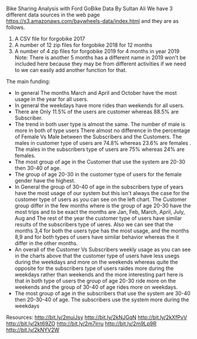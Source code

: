 Bike Sharing Analysis with Ford GoBike Data
By Sultan Ali
We have 3 different data sources in the web page https://s3.amazonaws.com/baywheels-data/index.html and they are as follows. <br>

1. A CSV file for forgobike 2017
2. A number of 12 zip files for forgobike 2018 for 12 months
3. A number of 4 zip files for forgobike 2019 for 4 months in year 2019 Note: There is another 5 months has a different name in 2019 won't be included here because they may be from different activities if we need to we can easily add another function for that.<br>

The main funding:
- In general The months March and April and October have the most usage in the year for all users. <br>
- In general the weekdays have more rides than weekends for all users.<br>
- There are Only 11.5% of the users are customer whereas 88.5% are Subscriber.<br>
- The trend in both user type is almost the same. The number of male is more in both of type users There almost no difference in the percentage of Female Vs Male between the Subscribers and the Customers.  The males in customer  type of users are 74.8% whereas 23.6% are females . The males in the subscribers type of users are 75% whereas 24% are females.<br>
- The most group of age in the Customer that use the system are 20-30 then 30-40 of age.<br> 
- The group of age 20-30 in the customer type of users for the female gender have the highest.<br>
- In General the group of 30-40 of age in the subscribers type of years have the most usage of our system but this isn't always the case for the customer type of users as you can see on the left chart. The Customer group differ in the few months where is the group of age 20-30 have the most trips and to be exact the months are Jan, Feb, March, April, July, Aug and The rest of the year the customer type of users have similar results of the subscribers type of ueres. Also we can see that the months 3,4 for both the users type has the most usage, and the months 8,9 and for both types of users have similar behavior whereas the it differ in the other months.<br>
- An overall of the  Customer Vs Subscribers weekly usage as you can see in the charts above that the customer type of users have less usegs during the weekdays and more on the weekends whereas quite the opposite for the subscribers type of users raides more during the weekdays rather than weekends and the more interesting part here is that in both type of users the group of age 20-30 ride more on the weekends and the group of 30-40 of age rides more on weekdays.<br>
- The most group of age in the subscribers that use the system are 30-40 then 20-30-40 of age. The subscribers use the system more during the weekdays<br>
 
 
 
Resources: 
 http://bit.ly/2muiJsy
http://bit.ly/2kNJGqN
http://bit.ly/2kXfPvV
http://bit.ly/2kt69ZO
http://bit.ly/2m7irru
http://bit.ly/2m9Lp9R
http://bit.ly/2kNYV2W

